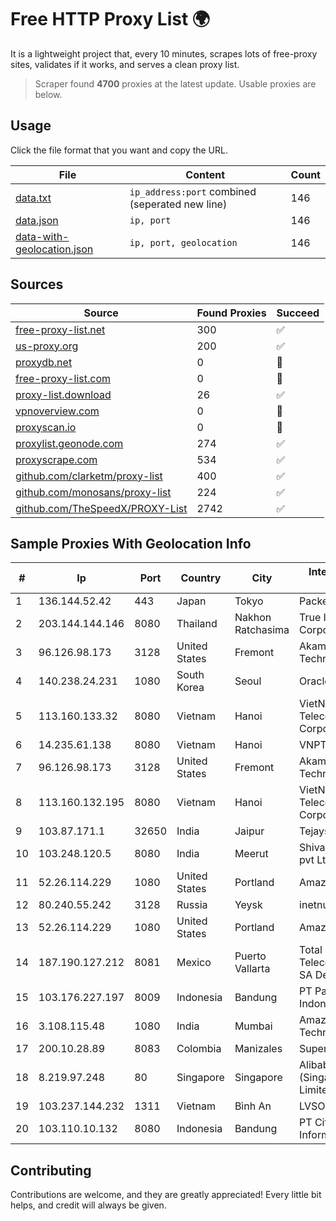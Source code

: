 
# Free HTTP Proxy List 🌍

It is a lightweight project that, every 10 minutes, scrapes lots of free-proxy sites, validates if it works, and serves a clean proxy list.


> Scraper found **4700** proxies at the latest update. Usable proxies are below.

## Usage

Click the file format that you want and copy the URL.


|File|Content|Count|
|----|-------|-----|
|[data.txt](https://raw.githubusercontent.com/themiralay/Proxy-List-World/master/data.txt)|`ip_address:port` combined (seperated new line)|146|
|[data.json](https://raw.githubusercontent.com/themiralay/Proxy-List-World/master/data.json)|`ip, port`|146|
|[data-with-geolocation.json](https://raw.githubusercontent.com/themiralay/Proxy-List-World/master/data-with-geolocation.json)|`ip, port, geolocation`|146|

## Sources

|Source|Found Proxies|Succeed|
|------|-------------|-------|
|[free-proxy-list.net](https://free-proxy-list.net)|300|✅|
|[us-proxy.org](https://www.us-proxy.org)|200|✅|
|[proxydb.net](http://proxydb.net)|0|🚫|
|[free-proxy-list.com](https://free-proxy-list.com/?page=&port=&type%5B%5D=http&type%5B%5D=https&up_time=0&search=Search)|0|🚫|
|[proxy-list.download](https://www.proxy-list.download/HTTP)|26|✅|
|[vpnoverview.com](https://vpnoverview.com/privacy/anonymous-browsing/free-proxy-servers)|0|🚫|
|[proxyscan.io](https://www.proxyscan.io)|0|🚫|
|[proxylist.geonode.com](https://proxylist.geonode.com/api/proxy-list?limit=300&page=1&sort_by=lastChecked&sort_type=desc&protocols=http,https)|274|✅|
|[proxyscrape.com](https://api.proxyscrape.com/v2/?request=displayproxies&protocol=http&timeout=10000&country=all&ssl=all&anonymity=all)|534|✅|
|[github.com/clarketm/proxy-list](https://raw.githubusercontent.com/clarketm/proxy-list/master/proxy-list-raw.txt)|400|✅|
|[github.com/monosans/proxy-list](https://raw.githubusercontent.com/monosans/proxy-list/main/proxies/http.txt)|224|✅|
|[github.com/TheSpeedX/PROXY-List](https://raw.githubusercontent.com/TheSpeedX/PROXY-List/master/http.txt)|2742|✅|


## Sample Proxies With Geolocation Info

|#|Ip|Port|Country|City|Internet Service Provider|
|-|--|----|-------|----|-------------------------|
|1|136.144.52.42|443|Japan|Tokyo|Packet Host, Inc.|
|2|203.144.144.146|8080|Thailand|Nakhon Ratchasima|True Internet Corporation CO. Ltd.|
|3|96.126.98.173|3128|United States|Fremont|Akamai Technologies, Inc.|
|4|140.238.24.231|1080|South Korea|Seoul|Oracle Corporation|
|5|113.160.133.32|8080|Vietnam|Hanoi|VietNam Post and Telecom Corporation|
|6|14.235.61.138|8080|Vietnam|Hanoi|VNPT|
|7|96.126.98.173|3128|United States|Fremont|Akamai Technologies, Inc.|
|8|113.160.132.195|8080|Vietnam|Hanoi|VietNam Post and Telecom Corporation|
|9|103.87.171.1|32650|India|Jaipur|Tejays|
|10|103.248.120.5|8080|India|Meerut|Shivansh Infotech pvt Ltd|
|11|52.26.114.229|1080|United States|Portland|Amazon.com, Inc.|
|12|80.240.55.242|3128|Russia|Yeysk|inetnum UGTEL|
|13|52.26.114.229|1080|United States|Portland|Amazon.com, Inc.|
|14|187.190.127.212|8081|Mexico|Puerto Vallarta|Total Play Telecomunicaciones SA De CV|
|15|103.176.227.197|8009|Indonesia|Bandung|PT Pass Internet Indonesia|
|16|3.108.115.48|1080|India|Mumbai|Amazon Technologies Inc.|
|17|200.10.28.89|8083|Colombia|Manizales|Super Redes S.A.S|
|18|8.219.97.248|80|Singapore|Singapore|Alibaba Cloud (Singapore) Private Limited|
|19|103.237.144.232|1311|Vietnam|Bình An|LVSOFT|
|20|103.110.10.132|8080|Indonesia|Bandung|PT Citra Jelajah Informatika|



## Contributing

Contributions are welcome, and they are greatly appreciated! Every
little bit helps, and credit will always be given.

